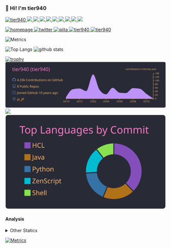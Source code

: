 ### 👋 Hi! I'm tier940

<p align="left"> 
  <a href="https://github.com/tier940/tier940/">
    <img src="https://komarev.com/ghpvc/?username=tier940" alt="tier940" />
  </a>
  <a href="http://twitter.com/tier940">
    <img height="20" src="https://img.shields.io/twitter/follow/tier940?label=Twitter&logo=twitter&style=flat" />
  </a>
  <a href="https://github.com/tier940">
    <img height="20" src="https://img.shields.io/github/followers/tier940?label=follow&logo=github&style=flat" />
  </a>
  <a href="https://www.reddit.com/user/tier940">
    <img height="20" src="https://img.shields.io/reddit/user-karma/combined/tier940?label=Reddit&logo=reddit&style=flat" />
  </a>
  <a href="https://stackoverflow.com/users/17317833/tier940">
    <img height="20" src="https://img.shields.io/stackexchange/stackoverflow/r/17317833?label=StackOverflow&logo=stack-overflow&style=flat" />
  </a>
  <a href="https://zenn.dev/tier940">
    <img height="20" src="https://zenn.badge.nikaera.com/s/tier940/likes" />
  </a>
  <a href="https://zenn.dev/tier940">
    <img height="20" src="https://zenn.badge.nikaera.com/s/tier940/followers" />
  </a>
  <a href="https://zenn.dev/tier940">
    <img height="20" src="https://zenn.badge.nikaera.com/s/tier940/articles" />
  </a>
  <a href="http://qiita.com/tier940">
    <img height="20" src="https://qiita-badge.apiapi.app/s/tier940/posts.svg" />
  </a>
  <a href="http://qiita.com/tier940">
    <img height="20" src="https://qiita-badge.apiapi.app/s/tier940/contributions.svg" />
  </a>
</p>

<p align="left"> 
  <a href="https://tier940.github.io/">
    <img alt="homepage" width="30px" src="https://image.flaticon.com/icons/svg/565/565527.svg" />
  </a>
  <a href="https://twitter.com/tier940">
    <img alt="twitter" width="30px" src="https://image.flaticon.com/icons/svg/123/123728.svg" />
  </a>
  <a href="https://qiita.com/tier940">
    <img alt="qiita" width="30px" src="https://simpleicons.org/icons/qiita.svg" />
  </a>
  <a href="https://dev.to/tier940" target="blank">
    <img src="https://cdn.jsdelivr.net/npm/simple-icons@3.0.1/icons/dev-dot-to.svg" alt="tier940" height="30" width="30" />
  </a>
  <a href="https://stackoverflow.com/users/tier940" target="blank">
    <img src="https://cdn.jsdelivr.net/npm/simple-icons@3.0.1/icons/stackoverflow.svg" alt="tier940" height="30" width="30" />
  </a>
</p>

<!-- ![Metrics](https://metrics.lecoq.io/tier940) -->
![Metrics](https://github.com/tier940/tier940/blob/main/github-metrics.svg)

<p align="left"> 
  <img alt="Top Langs" height="150px" src="https://github-readme-stats.vercel.app/api/top-langs/?username=tier940&layout=compact&count_private=true&show_icons=true&show_icons=true&theme=onedark" />
  <img alt="github stats" height="150px" src="https://github-readme-stats.vercel.app/api?username=tier940&count_private=true&show_icons=true&show_icons=true&theme=onedark" />
</p>

[![trophy](https://github-profile-trophy.vercel.app/?username=tier940&theme=gruvbox)](https://github.com/ryo-ma/github-profile-trophy)
[![](https://raw.githubusercontent.com/tier940/tier940/master/profile-summary-card-output/dracula/0-profile-details.svg)](https://github.com/vn7n24fzkq/github-profile-summary-cards)
[![](https://raw.githubusercontent.com/tier940/tier940/master/profile-summary-card-output/dracula/1-repos-per-language.svg)](https://github.com/vn7n24fzkq/github-profile-summary-cards)
[![](https://raw.githubusercontent.com/tier940/tier940/master/profile-summary-card-output/dracula/2-most-commit-language.svg)](https://github.com/vn7n24fzkq/github-profile-summary-cards)

#### Analysis
<!-- <img height="150" src="https://github.com/tier940/tier940/blob/master/images/stat.svg" alt="Alternative Text"/> -->

<details>
  <summary>Other Statics</summary>
  <!--START_SECTION:waka-->
**🐱 My GitHub Data** 

> 🏆 99 Contributions in the Year 2021
 > 
> 📦 650 Bytes Used in GitHub's Storage 
 > 
> 💼 Opted to Hire
 > 
> 📜 3 Public Repositories 
 > 
> 🔑 0 Private Repositories  
 > 
**I'm an Early 🐤** 

```text
🌞 Morning    18 commits     ███░░░░░░░░░░░░░░░░░░░░░░   13.74% 
🌆 Daytime    56 commits     ██████████░░░░░░░░░░░░░░░   42.75% 
🌃 Evening    40 commits     ███████░░░░░░░░░░░░░░░░░░   30.53% 
🌙 Night      17 commits     ███░░░░░░░░░░░░░░░░░░░░░░   12.98%

```
📅 **I'm Most Productive on Saturday** 

```text
Monday       7 commits      █░░░░░░░░░░░░░░░░░░░░░░░░   5.34% 
Tuesday      2 commits      ░░░░░░░░░░░░░░░░░░░░░░░░░   1.53% 
Wednesday    11 commits     ██░░░░░░░░░░░░░░░░░░░░░░░   8.4% 
Thursday     10 commits     ██░░░░░░░░░░░░░░░░░░░░░░░   7.63% 
Friday       24 commits     ████░░░░░░░░░░░░░░░░░░░░░   18.32% 
Saturday     49 commits     █████████░░░░░░░░░░░░░░░░   37.4% 
Sunday       28 commits     █████░░░░░░░░░░░░░░░░░░░░   21.37%

```


📊 **This Week I Spent My Time On** 

```text
⌚︎ Time Zone: Asia/Tokyo

💬 Programming Languages: 
Markdown                 43 mins             ███████████████░░░░░░░░░░   60.74% 
YAML                     24 mins             ████████░░░░░░░░░░░░░░░░░   34.54% 
XML                      3 mins              █░░░░░░░░░░░░░░░░░░░░░░░░   4.72%

🔥 Editors: 
VS Code                  1 hr 11 mins        █████████████████████████   100.0%

💻 Operating System: 
Windows                  1 hr 11 mins        █████████████████████████   100.0%

```

**I Mostly Code in PHP** 

```text
PHP                      1 repo              █████████████████████████   100.0%

```


**Timeline**

![Chart not found](https://raw.githubusercontent.com/tier940/tier940/main/charts/bar_graph.png) 


 Last Updated on 03/11/2021
<!--END_SECTION:waka-->
</details>

[![Metrics](https://github.com/tier940/tier940/actions/workflows/main.yml/badge.svg)](https://github.com/tier940/tier940/actions/workflows/main.yml)
